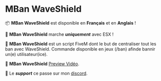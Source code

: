 # MBan WaveShield

📦 **MBan WaveShield** est disponible en **Français** et en **Anglais** !

🗾 **MBan WaveShield** marche ***uniquement*** avec ESX !

🔎 **MBan WaveShield** est un script FiveM dont le but de centraliser tout les ban avec WaveShield. Commande disponible en jeux (/ban) afinde bannir un(e) utilisateur(ice).

🔭 **MBan WaveShield** [Preview Vidéo](https://youtube.com/watch?v=g9vHs-TdEF4).

🔩 Le ***support*** ce passe sur mon [discord](https://discord.gg/cZ52VXRTqX).
